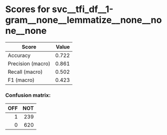 # Scores for svc__tfi_df__1-gram__none__lemmatize__none__none__none
|      Score      |Value|
|-----------------|----:|
|Accuracy         |0.722|
|Precision (macro)|0.861|
|Recall (macro)   |0.502|
|F1 (macro)       |0.423|

### Confusion matrix:
|OFF|NOT|
|--:|--:|
|  1|239|
|  0|620|
